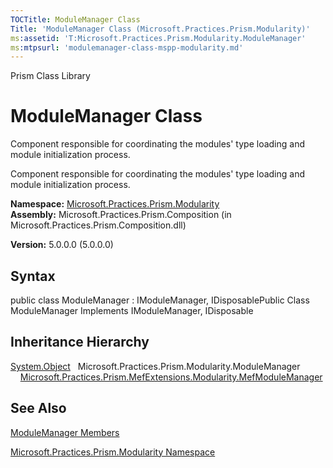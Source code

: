 ```yaml
---
TOCTitle: ModuleManager Class
Title: 'ModuleManager Class (Microsoft.Practices.Prism.Modularity)'
ms:assetid: 'T:Microsoft.Practices.Prism.Modularity.ModuleManager'
ms:mtpsurl: 'modulemanager-class-mspp-modularity.md'
---
```


Prism Class Library

ModuleManager Class
===================

Component responsible for coordinating the modules' type loading and module initialization process.

Component responsible for coordinating the modules' type loading and module initialization process.

**Namespace:** [Microsoft.Practices.Prism.Modularity](https://msdn.microsoft.com/library/microsoft.practices.prism.modularity)
**Assembly:** Microsoft.Practices.Prism.Composition (in Microsoft.Practices.Prism.Composition.dll)

**Version:** 5.0.0.0 (5.0.0.0)

## Syntax


public class ModuleManager : IModuleManager, IDisposablePublic Class ModuleManager Implements IModuleManager, IDisposable

Inheritance Hierarchy
---------------------

<span id="familyToggle"></span>[System.Object](http://msdn.microsoft.com/en-us/library/e5kfa45b)
  Microsoft.Practices.Prism.Modularity.ModuleManager
    [Microsoft.Practices.Prism.MefExtensions.Modularity.MefModuleManager](https://msdn.microsoft.com/library/microsoft.practices.prism.mefextensions.modularity.mefmodulemanager)

See Also
--------


[ModuleManager Members](https://msdn.microsoft.com/allmembers.t:microsoft.practices.prism.modularity.modulemanager)

[Microsoft.Practices.Prism.Modularity Namespace](https://msdn.microsoft.com/library/microsoft.practices.prism.modularity)
